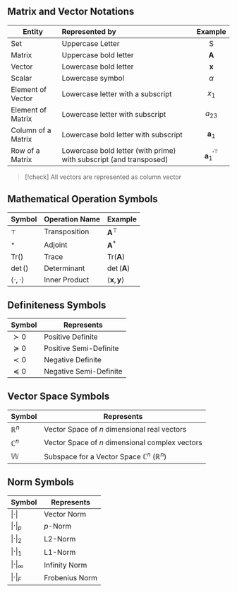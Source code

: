 
## Matrix and Vector Notations 

| Entity             | Represented by                                                     |             Example              |
| ------------------ |:------------------------------------------------------------------ |:--------------------------------:|
| Set                   | Uppercase Letter                                                                   | S                                 |
| Matrix             | Uppercase bold letter                                              |           $\textbf{A}$           |
| Vector             | Lowercase bold letter                                              |           $\mathbf{x}$           |
| Scalar             | Lowercase symbol                                                   |             $\alpha$             |
| Element of Vector  | Lowercase letter with a subscript                                  |              $x_1$               |
| Element of Matrix  | Lowercase letter with subscript                                    |             $a_{23}$             |
| Column of a Matrix | Lowercase bold letter with subscript                               |          $\mathbf{a}_1$          |
| Row of a Matrix    | Lowercase bold letter (with prime) with subscript (and transposed) | $\mathbf{a}^{\prime^{\top}}_{1}$ |

> [!check] All vectors are represented as column vector

## Mathematical Operation Symbols
| Symbol | Operation Name | Example |
| ---- | ---- | ---- |
| $^{\top}$ | Transposition | $\mathbf{A}^{\top}$ |
| $^{*}$ | Adjoint | $\mathbf{A}^{*}$ |
| Tr$()$ | Trace | Tr$(\mathbf{A})$ |
| $\det ()$ | Determinant | $\det(\mathbf{A})$ |
| $\langle \cdot , \cdot \rangle$ | Inner Product | $\langle \mathbf{x}, \mathbf{y} \rangle$ |

## Definiteness Symbols
| Symbol | Represents |
| ---- | ---- |
| $\succ 0$ | Positive Definite |
| $\succeq 0$  | Positive Semi-Definite |
| $\prec 0$  | Negative Definite |
| $\preceq 0$ | Negative Semi-Definite |
## Vector Space Symbols
| Symbol | Represents |
| ---- | ---- |
| $\mathbb{R}^{n}$ | Vector Space of $n$ dimensional real vectors |
| $\mathbb{C}^n$ | Vector  Space of $n$ dimensional complex vectors |
| $\mathbb{W}$ | Subspace for a Vector Space $\mathbb{C}^n$ ($\mathbb{R}^n$) |

## Norm Symbols

| Symbol            | Represents     |
| ----------------- | -------------- |
| $\|\cdot \|$      | Vector Norm    |
| $\|\cdot\|_p$     | $p$-Norm       |
| $\| \cdot \|_2$   | L2-Norm        |
| $\| \cdot \|_1$   | L1-Norm        |
| $\| \cdot \|_\infty$                  | Infinity Norm               |
| $\| \cdot \|_{F}$ | Frobenius Norm |
